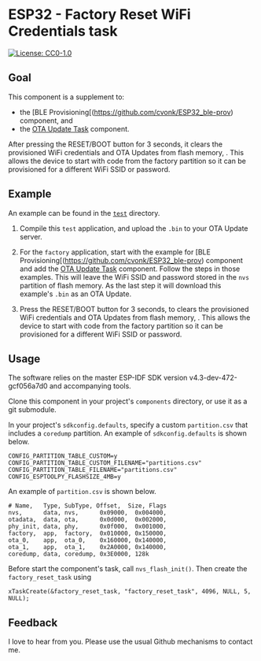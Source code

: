 # ESP32 - Factory Reset WiFi Credentials task

[![License: CC0-1.0](https://img.shields.io/badge/License-CC0_1.0-lightgrey.svg)](http://creativecommons.org/publicdomain/zero/1.0/)

## Goal

This component is a supplement to:
  - the [BLE Provisioning[(https://github.com/cvonk/ESP32_ble-prov) component, and
  - the [OTA Update Task](https://github.com/cvonk/ESP32_ota-update-task) component.

After pressing the RESET/BOOT button for 3 seconds, it clears the provisioned WiFi credentials and OTA Updates from flash memory, .  This allows the device to start with code from the factory partition so it can be provisioned for a different WiFi SSID or password.

## Example

An example can be found in the [`test`](test) directory.

1. Compile this `test` application, and upload the `.bin` to your OTA Update server.

2. For the `factory` application, start with the example for [BLE Provisioning[(https://github.com/cvonk/ESP32_ble-prov) component and add the [OTA Update Task](https://github.com/cvonk/ESP32_ota-update-task) component.  Follow the steps in those examples.  This will leave the WiFi SSID and password stored in the `nvs` partition of flash memory.  As the last step it will download this example's `.bin` as an OTA Update.

2. Press the RESET/BOOT button for 3 seconds, to clears the provisioned WiFi credentials and OTA Updates from flash memory, .  This allows the device to start with code from the factory partition so it can be provisioned for a different WiFi SSID or password.

## Usage

The software relies on the master ESP-IDF SDK version v4.3-dev-472-gcf056a7d0 and accompanying tools.

Clone this component in your project's `components` directory, or use it as a git submodule.

In your project's `sdkconfig.defaults`, specify  a custom `partition.csv` that includes a `coredump` partition.  An example of `sdkconfig.defaults` is shown below.
```
CONFIG_PARTITION_TABLE_CUSTOM=y
CONFIG_PARTITION_TABLE_CUSTOM_FILENAME="partitions.csv"
CONFIG_PARTITION_TABLE_FILENAME="partitions.csv"
CONFIG_ESPTOOLPY_FLASHSIZE_4MB=y
```

An example of `partition.csv` is shown below.

```
# Name,   Type, SubType, Offset,  Size, Flags
nvs,      data, nvs,      0x09000,  0x004000,
otadata,  data, ota,      0x0d000,  0x002000,
phy_init, data, phy,      0x0f000,  0x001000,
factory,  app,  factory,  0x010000, 0x150000,
ota_0,    app,  ota_0,    0x160000, 0x140000,
ota_1,    app,  ota_1,    0x2A0000, 0x140000,
coredump, data, coredump, 0x3E0000, 128k
```

Before start the component's task, call `nvs_flash_init()`.  Then create the `factory_reset_task` using
```
xTaskCreate(&factory_reset_task, "factory_reset_task", 4096, NULL, 5, NULL);
```

## Feedback

I love to hear from you. Please use the usual Github mechanisms to contact me.
